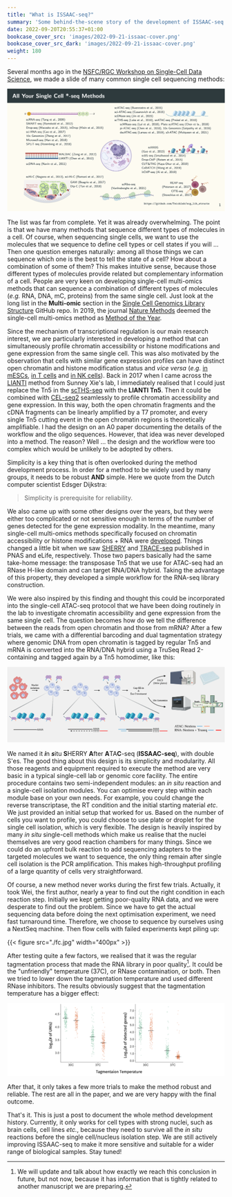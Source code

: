 ```yaml
---
title: "What is ISSAAC-seq?"
summary: 'Some behind-the-scene story of the development of ISSAAC-seq'
date: 2022-09-20T20:55:37+01:00
bookcase_cover_src: 'images/2022-09-21-issaac-cover.png'
bookcase_cover_src_dark: 'images/2022-09-21-issaac-cover.png'
weight: 180
---
```


Several months ago in the [NSFC/RGC Workshop on Single-Cell Data Science](https://singlecell2022.hku.hk), we made a slide of many common single cell sequencing methods:

![](./all_your_single_cell_seq.png)

The list was far from complete. Yet it was already overwhelming. The point is that we have many methods that sequence different types of molecules in a cell. Of course, when sequencing single cells, we want to use the molecules that we sequence to define cell types or cell states if you will ... Then one question emerges naturally: among all those things we can sequence which one is the best to tell the state of a cell? How about a combination of some of them? This makes intuitive sense, because those different types of molecules provide related but complementary information of a cell. People are very keen on developing single-cell multi-omics methods that can sequence a combination of different types of molecules (*e.g.* RNA, DNA, mC, proteins) from the same single cell. Just look at the long list in the **Multi-omic** section in the [Single Cell Genomics Library Structure](https://github.com/Teichlab/scg_lib_structs) GitHub repo. In 2019, the journal [Nature Methods](https://www.nature.com/nmeth/) deemed the single-cell multi-omics method as [Method of the Year](https://www.nature.com/articles/s41592-019-0703-5).

Since the mechanism of transcriptional regulation is our main research interest, we are particularly interested in developing a method that can simultaneously profile chromatin accessibility or histone modifications and gene expression from the same single cell. This was also motivated by the observation that cells with similar gene expression profiles can have distinct open chromatin and histone modification status and *vice versa* (*e.g.* [in mESCs](https://doi.org/10.1016/j.stem.2014.05.005), [in T cells](https://doi.org/10.15252/embj.201592534) and [in NK cells](https://doi.org/10.1038/s41467-018-07771-0)). Back in 2017 when I came across the [LIANTI](https://doi.org/10.1126/science.aak9787) method from Sunney Xie's lab, I immediately realised that I could just replace the Tn5 in the [scTHS-seq](https://doi.org/10.1038/nbt.4038) with the **LIANTI Tn5**. Then it could be combined with [CEL-seq2](https://doi.org/10.1186/s13059-016-0938-8) seamlessly to profile chromatin accessibility and gene expression. In this way, both the open chromatin fragments and the cDNA fragments can be linearly amplified by a T7 promoter, and every single Tn5 cutting event in the open chromatin regions is theoretically amplifiable. I had the design on an A0 paper documenting the details of the workflow and the oligo sequences. However, that idea was never developed into a method. The reason? Well ... the design and the workflow were too complex which would be unlikely to be adopted by others.

Simplicity is a key thing that is often overlooked during the method development process. In order for a method to be widely used by many groups, it needs to be robust **AND** simple. Here we quote from the Dutch computer scientist Edsger Dijkstra:

> Simplicity is prerequisite for reliability.

We also came up with some other designs over the years, but they were either too complicated or not sensitive enough in terms of the number of genes detected for the gene expression modality. In the meantime, many single-cell multi-omics methods specifically focused on chromatin accessibility or histone modifications + RNA were [developed](https://doi.org/10.1016/j.tig.2022.03.015). Things changed a little bit when we saw [SHERRY](https://doi.org/10.1073/pnas.1919800117) and [TRACE-seq](https://doi.org/10.7554/elife.54919) published in PNAS and eLife, respectively. Those two papers basically had the same take-home message: the transposase Tn5 that we use for ATAC-seq had an RNase H-like domain and can target RNA/DNA hybrid. Taking the advantage of this property, they developed a simple workflow for the RNA-seq library construction.

We were also inspired by this finding and thought this could be incorporated into the single-cell ATAC-seq protocol that we have been doing routinely in the lab to investigate chromatin accessibility and gene expression from the same single cell. The question becomes how do we tell the difference between the reads from open chromatin and those from mRNA? After a few trials, we came with a differential barcoding and dual tagmentation strategy where genomic DNA from open chromatin is tagged by regular Tn5 and mRNA is converted into the RNA/DNA hybrid using a TruSeq Read 2-containing and tagged again by a Tn5 homodimer, like this:

![](./method_schematic.png)

We named it ***i***n ***s***itu **S**HERRY **A**fter **A**TA**C**-seq (**ISSAAC-seq**), with double S'es. The good thing about this design is its simplicity and modularity. All those reagents and equipment required to execute the method are very basic in a typical single-cell lab or genomic core facility. The entire procedure contains two semi-independent modules: an *in situ* reaction and a single-cell isolation modules. You can optimise every step within each module base on your own needs. For example, you could change the reverse transcriptase, the RT condition and the initial starting material *etc*. We just provided an initial setup that worked for us. Based on the number of cells you want to profile, you could choose to use plate or droplet for the single cell isolation, which is very flexible. The design is heavily inspired by many *in situ* single-cell methods which make us realise that the nuclei themselves are very good reaction chambers for many things. Since we could do an upfront bulk reaction to add sequencing adapters to the targeted molecules we want to sequence, the only thing remain after single cell isolation is the PCR amplification. This makes high-throughput profiling of a large quantity of cells very straightforward.

Of course, a new method never works during the first few trials. Actually, it took Wei, the first author, nearly a year to find out the right condition in each reaction step. Initially we kept getting poor-quality RNA data, and we were desperate to find out the problem. Since we have to get the actual sequencing data before doing the next optimisation experiment, we need fast turnaround time. Therefore, we choose to sequence by ourselves using a NextSeq machine. Then flow cells with failed experiments kept piling up:

{{< figure src="./fc.jpg" width="400px" >}}

After testing quite a few factors, we realised that it was the regular tagmentation process that made the RNA library in poor quality[^1]. It could be the "unfriendly" temperature (37C), or RNase contamination, or both. Then we tried to lower down the tagmentation temperature and used different RNase inhibitors. The results obviously suggest that the tagmentation temperature has a bigger effect:

![](./temp_qc.png)

After that, it only takes a few more trials to make the method robust and reliable. The rest are all in the paper, and we are very happy with the final outcome.

That's it. This is just a post to document the whole method development history. Currently, it only works for cell types with strong nuclei, such as brain cells, cell lines *etc.*, because they need to survive all the *in situ* reactions before the single cell/nucleus isolation step. We are still actively improving ISSAAC-seq to make it more sensitive and suitable for a wider range of biological samples. Stay tuned!

[^1]: We will update and talk about how exactly we reach this conclusion in future, but not now, because it has information that is tightly related to another manuscript we are preparing.